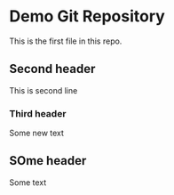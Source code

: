 # Demo Git Repository

This is the first file in this repo.

## Second header

This is second line

### Third header

Some new text

## SOme header

Some text